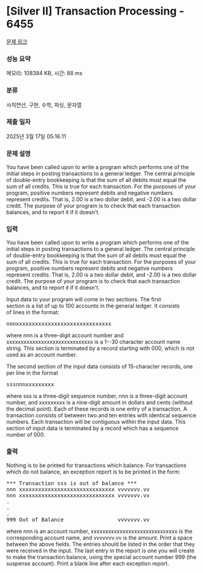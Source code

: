 # [Silver II] Transaction Processing - 6455 

[문제 링크](https://www.acmicpc.net/problem/6455) 

### 성능 요약

메모리: 108384 KB, 시간: 88 ms

### 분류

사칙연산, 구현, 수학, 파싱, 문자열

### 제출 일자

2025년 3월 17일 05:16:11

### 문제 설명

<p>You have been called upon to write a program which performs one of the initial steps in posting transactions to a general ledger. The central principle of double-entry bookkeeping is that the sum of all debits must equal the sum of all credits. This is true for each transaction. For the purposes of your program, positive numbers represent debits and negative numbers represent credits. That is, 2.00 is a two dollar debit, and -2.00 is a two dollar credit. The purpose of your program is to check that each transaction balances, and to report it if it doesn't.</p>

### 입력 

 <p>You have been called upon to write a program which performs one of the initial steps in posting transactions to a general ledger. The central principle of double-entry bookkeeping is that the sum of all debits must equal the sum of all credits. This is true for each transaction. For the purposes of your program, positive numbers represent debits and negative numbers represent credits. That is, 2.00 is a two dollar debit, and -2.00 is a two dollar credit. The purpose of your program is to check that each transaction balances, and to report it if it doesn't.</p>

<p>Input data to your program will come in two sections. The first <br>
section is a list of up to 100 accounts in the general ledger. It consists <br>
of lines in the format:</p>

<pre>nnnxxxxxxxxxxxxxxxxxxxxxxxxxxxxxx</pre>

<p>where nnn is a three-digit account number and xxxxxxxxxxxxxxxxxxxxxxxxxxxxxx is a 1--30 character account name string. This section is terminated by a record starting with 000, which is not used as an account number.</p>

<p>The second section of the input data consists of 15-character records, one per line in the format</p>

<pre>sssnnnxxxxxxxxx</pre>

<p>where sss is a three-digit sequence number, nnn is a three-digit account number, and xxxxxxxxx is a nine-digit amount in dollars and cents (without the decimal point). Each of these records is one entry of a transaction. A transaction consists of between two and ten entries with identical sequence numbers. Each transaction will be contiguous within the input data. This section of input data is terminated by a record which has a sequence number of 000.</p>

### 출력 

 <p>Nothing is to be printed for transactions which balance. For transactions which do not balance, an exception report is to be printed in the form:</p>

<pre>*** Transaction sss is out of balance ***
nnn xxxxxxxxxxxxxxxxxxxxxxxxxxxxxx vvvvvvv.vv
nnn xxxxxxxxxxxxxxxxxxxxxxxxxxxxxx vvvvvvv.vv
.
.
.
999 Out of Balance                 vvvvvvv.vv</pre>

<p>where nnn is an account number, xxxxxxxxxxxxxxxxxxxxxxxxxxxxxx is the corresponding account name, and vvvvvvv.vv is the amount. Print a space between the above fields. The entries should be listed in the order that they were received in the input. The last entry in the report is one you will create to make the transaction balance, using the special account number 999 (the suspense account). Print a blank line after each exception report.</p>

